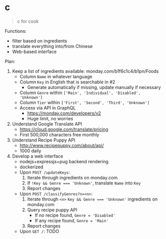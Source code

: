 # c

> c for cook

Functions:

- filter based on ingredients
- translate everything into/from Chinese
- Web-based interface

Plan:

1. Keep a list of ingredients available: monday.com/b1f6c1c4/b1pn/Foods
    - Column `Name` in whatever language
    - Column `Key` in English that is searchable in #2
      - Generate automatically if missing, update manually if necessary
    - Column `Genre` within `['Main', 'Individual', 'Disabled', 'Unknown']`
    - Column `Tier` within `['First', 'Second', 'Third', 'Unknown']`
    - Access via API in GraphQL
        - https://monday.com/developers/v2
        - Huge limit, no worries
1. Understand Google Translate API
    - https://cloud.google.com/translate/pricing
    - First 500,000 characters free monthly
1. Understand Recipe Puppy API
    - http://www.recipepuppy.com/about/api/
    - 1000 daily
1. Develop a web interface
    - nodejs+expressjs+pug backend rendering
    - dockerized
    - Upon `POST /updateKeys`:
        1. Iterate through ingredients on monday.com
        1. If `!Key && Genre === 'Unknown'`, translate `Name` into `Key`
        1. Report changes
    - Upon `POST /classifyGenres?n=<n>`:
        1. Iterate through `<n>` `Key && Genre === 'Unknown'` ingredients on monday.com
        1. Query recipe puppy API
            - If no recipe found, `Genre = 'Disabled'`
            - If any recipe found, `Genre = 'Main'`
        1. Report changes
    - Upon `GET /`:
         TODO
